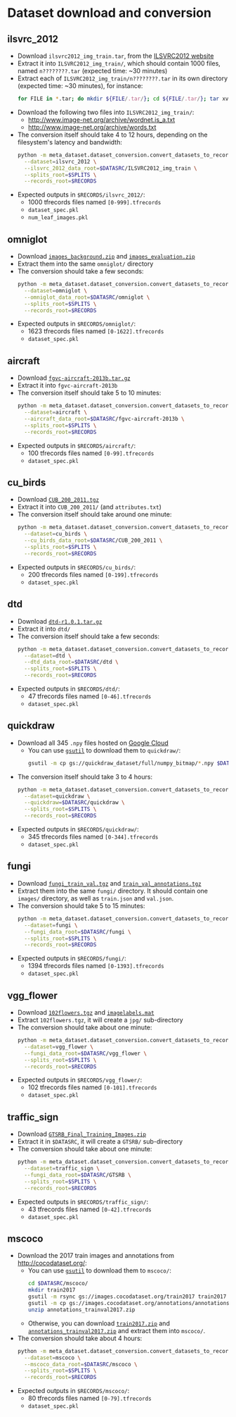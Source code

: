 # Dataset download and conversion

## ilsvrc_2012

- Download `ilsvrc2012_img_train.tar`, from the [ILSVRC2012 website](http://www.image-net.org/challenges/LSVRC/2012/index)
- Extract it into `ILSVRC2012_img_train/`, which should contain 1000 files, named `n????????.tar` (expected time: \~30 minutes)
- Extract each of `ILSVRC2012_img_train/n????????.tar` in its own directory (expected time: \~30 minutes), for instance:
  ```bash
  for FILE in *.tar; do mkdir ${FILE/.tar/}; cd ${FILE/.tar/}; tar xvf ../$FILE; cd ..; done
  ```
- Download the following two files into `ILSVRC2012_img_train/`:
  - http://www.image-net.org/archive/wordnet.is_a.txt
  - http://www.image-net.org/archive/words.txt
- The conversion itself should take 4 to 12 hours, depending on the filesystem's latency and bandwidth:
  ```bash
  python -m meta_dataset.dataset_conversion.convert_datasets_to_records \
    --dataset=ilsvrc_2012 \
    --ilsvrc_2012_data_root=$DATASRC/ILSVRC2012_img_train \
    --splits_root=$SPLITS \
    --records_root=$RECORDS
  ```
- Expected outputs in `$RECORDS/ilsvrc_2012/`:
  - 1000 tfrecords files named `[0-999].tfrecords`
  - `dataset_spec.pkl`
  - `num_leaf_images.pkl`

## omniglot

- Download [`images_background.zip`](https://github.com/brendenlake/omniglot/raw/master/python/images_background.zip) and [`images_evaluation.zip`](https://github.com/brendenlake/omniglot/raw/master/python/images_evaluation.zip)
- Extract them into the same `omniglot/` directory
- The conversion should take a few seconds:
  ```bash
  python -m meta_dataset.dataset_conversion.convert_datasets_to_records \
    --dataset=omniglot \
    --omniglot_data_root=$DATASRC/omniglot \
    --splits_root=$SPLITS \
    --records_root=$RECORDS
  ```
- Expected outputs in `$RECORDS/omniglot/`:
  - 1623 tfrecords files named `[0-1622].tfrecords`
  - `dataset_spec.pkl`

## aircraft

- Download [`fgvc-aircraft-2013b.tar.gz`](http://www.robots.ox.ac.uk/~vgg/data/fgvc-aircraft/archives/fgvc-aircraft-2013b.tar.gz)
- Extract it into `fgvc-aircraft-2013b`
- The conversion itself should take 5 to 10 minutes:
  ```bash
  python -m meta_dataset.dataset_conversion.convert_datasets_to_records \
    --dataset=aircraft \
    --aircraft_data_root=$DATASRC/fgvc-aircraft-2013b \
    --splits_root=$SPLITS \
    --records_root=$RECORDS
  ```
- Expected outputs in `$RECORDS/aircraft/`:
  - 100 tfrecords files named `[0-99].tfrecords`
  - `dataset_spec.pkl`

## cu_birds

- Download [`CUB_200_2011.tgz`](http://www.vision.caltech.edu/visipedia-data/CUB-200-2011/CUB_200_2011.tgz)
- Extract it into `CUB_200_2011/` (and `attributes.txt`)
- The conversion itself should take around one minute:
  ```bash
  python -m meta_dataset.dataset_conversion.convert_datasets_to_records \
    --dataset=cu_birds \
    --cu_birds_data_root=$DATASRC/CUB_200_2011 \
    --splits_root=$SPLITS \
    --records_root=$RECORDS
  ```
- Expected outputs in `$RECORDS/cu_birds/`:
  - 200 tfrecords files named `[0-199].tfrecords`
  - `dataset_spec.pkl`

## dtd

- Download [`dtd-r1.0.1.tar.gz`](https://www.robots.ox.ac.uk/~vgg/data/dtd/download/dtd-r1.0.1.tar.gz)
- Extract it into `dtd/`
- The conversion itself should take a few seconds:
  ```bash
  python -m meta_dataset.dataset_conversion.convert_datasets_to_records \
    --dataset=dtd \
    --dtd_data_root=$DATASRC/dtd \
    --splits_root=$SPLITS \
    --records_root=$RECORDS
  ```
- Expected outputs in `$RECORDS/dtd/`:
  - 47 tfrecords files named `[0-46].tfrecords`
  - `dataset_spec.pkl`

## quickdraw

- Download all 345 `.npy` files hosted on [Google Cloud](https://console.cloud.google.com/storage/quickdraw_dataset/full/numpy_bitmap)
  - You can use [`gsutil`](https://cloud.google.com/storage/docs/gsutil_install#install) to download them to `quickdraw/`:
    ```bash
    gsutil -m cp gs://quickdraw_dataset/full/numpy_bitmap/*.npy $DATASRC/quickdraw
    ```
- The conversion itself should take 3 to 4 hours:
  ```bash
  python -m meta_dataset.dataset_conversion.convert_datasets_to_records \
    --dataset=quickdraw \
    --quickdraw=$DATASRC/quickdraw \
    --splits_root=$SPLITS \
    --records_root=$RECORDS
  ```
- Expected outputs in `$RECORDS/quickdraw/`:
  - 345 tfrecords files named `[0-344].tfrecords`
  - `dataset_spec.pkl`

## fungi

- Download [`fungi_train_val.tgz`](https://data.deic.dk/public.php?service=files&t=2fd47962a38e2a70570f3be027cea57f&download)
  and [`train_val_annotations.tgz`](https://data.deic.dk/public.php?service=files&t=8dc110f312677d2b53003de983b3a26e&download)
- Extract them into the same `fungi/` directory. It should contain one
  `images/` directory, as well as `train.json` and `val.json`.
- The conversion should take 5 to 15 minutes:
  ```bash
  python -m meta_dataset.dataset_conversion.convert_datasets_to_records \
    --dataset=fungi \
    --fungi_data_root=$DATASRC/fungi \
    --splits_root=$SPLITS \
    --records_root=$RECORDS
  ```
- Expected outputs in `$RECORDS/fungi/`:
  - 1394 tfrecords files named `[0-1393].tfrecords`
  - `dataset_spec.pkl`

## vgg_flower

- Download [`102flowers.tgz`](http://www.robots.ox.ac.uk/~vgg/data/flowers/102/102flowers.tgz)
  and [`imagelabels.mat`](http://www.robots.ox.ac.uk/~vgg/data/flowers/102/imagelabels.mat)
- Extract `102flowers.tgz`, it will create a `jpg/` sub-directory
- The conversion should take about one minute:
  ```bash
  python -m meta_dataset.dataset_conversion.convert_datasets_to_records \
    --dataset=vgg_flower \
    --fungi_data_root=$DATASRC/vgg_flower \
    --splits_root=$SPLITS \
    --records_root=$RECORDS
  ```
- Expected outputs in `$RECORDS/vgg_flower/`:
  - 102 tfrecords files named `[0-101].tfrecords`
  - `dataset_spec.pkl`

## traffic_sign

- Download [`GTSRB_Final_Training_Images.zip`](http://benchmark.ini.rub.de/Dataset/GTSRB_Final_Training_Images.zip)
- Extract it in `$DATASRC`, it will create a `GTSRB/` sub-directory
- The conversion should take about one minute:
  ```bash
  python -m meta_dataset.dataset_conversion.convert_datasets_to_records \
    --dataset=traffic_sign \
    --fungi_data_root=$DATASRC/GTSRB \
    --splits_root=$SPLITS \
    --records_root=$RECORDS
  ```
- Expected outputs in `$RECORDS/traffic_sign/`:
  - 43 tfrecords files named `[0-42].tfrecords`
  - `dataset_spec.pkl`

## mscoco

- Download the 2017 train images and annotations from http://cocodataset.org/:
  - You can use [`gsutil`](https://cloud.google.com/storage/docs/gsutil_install#install) to download them to `mscoco/`:
    ```bash
    cd $DATASRC/mscoco/
    mkdir train2017
    gsutil -m rsync gs://images.cocodataset.org/train2017 train2017
    gsutil -m cp gs://images.cocodataset.org/annotations/annotations_trainval2017.zip
    unzip annotations_trainval2017.zip
    ```
  - Otherwise, you can download [`train2017.zip`](http://images.cocodataset.org/zips/train2017.zip) and [`annotations_trainval2017.zip`](http://images.cocodataset.org/annotations/annotations_trainval2017.zip) and extract them into `mscoco/`.
- The conversion should take about 4 hours:
  ```bash
  python -m meta_dataset.dataset_conversion.convert_datasets_to_records \
    --dataset=mscoco \
    --mscoco_data_root=$DATASRC/mscoco \
    --splits_root=$SPLITS \
    --records_root=$RECORDS
  ```
- Expected outputs in `$RECORDS/mscoco/`:
  - 80 tfrecords files named `[0-79].tfrecords`
  - `dataset_spec.pkl`

